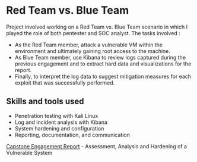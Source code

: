 # Red Team vs. Blue Team

Project involved working on a Red Team vs. Blue Team scenario in which I played the role of both pentester and SOC analyst. The tasks involved :
- As the Red Team member, attack a vulnerable VM within the environment and ultimately gaining root access to the machine.
- As Blue Team member, use Kibana to review logs captured during the previous engagement and to extract hard data and visualizations for the report.
- Finally, to interpret the log data to suggest mitigation measures for each exploit that was successfully performed.


## Skills and tools used

- Penetration testing with Kali Linux
- Log and incident analysis with Kibana
- System hardening and configuration
- Reporting, documentation, and communication




[Capstone Engagement Report](https://github.com/chaitanyasugathan/Cybersecurity/blob/master/RedTeamvsBlueTeam/Capstone%20Engagement%20-%20Red%20Team%20vs%20Blue%20Team.pdf)
      - Assessment, Analysis and Hardening of a Vulnerable System
